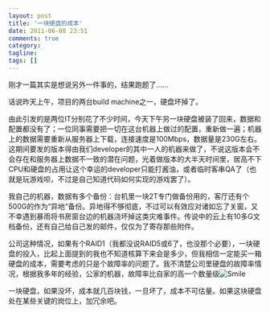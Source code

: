 ```yaml
---
layout: post
title: '一块硬盘的成本'
date: 2011-06-08 23:51
comments: true
category:
tagline:
tags: []
---
```


刚才一篇其实是想说另外一件事的，结果跑题了……

话说昨天上午，项目的两台build machine之一，硬盘坏掉了。

由此引发的是两位IT分别花了不少时间，今天下午另一块硬盘被装了回来，数据和配置都没有了；一位同事需要把一切在这台机器上做过的配置，重新做一遍；机器上的数据需要重新从服务器上下载，连接速度是100Mbps，数据量是230G左右。这期间要发的版本得由我们developer的其中一人的机器来做了，不说这版本会不会存在和服务器上数据不一致的潜在问题，光着做版本的大半天时间里，居高不下CPU和硬盘的占用让这个幸运的developer只能打酱油，或者临时客串QA了（也就是玩游戏呗，不过是自己知道代码如何实现的游戏罢了）。

我自己的机器，数据有多个备份：台机里一块2T专门做备份用的，客厅还有个500G的作为“异地“备份。异地得不够彻底，不过可以有效应对诸如忘了关窗，又不幸遇到暴雨将书房窗台边的机器浇坏掉这类灾难事件。传说中的云上有10多G文档备份，还有自己给自己发的邮件，仅仅为了寄存那些附件。

公司这种情况，如果有个RAID1（我都没说RAID5或6了，也没那个必要），一块硬盘的投入，比起上面提到的我也不知道核算下来会是多少，但我相信一定能买一箱硬盘的成本，需要考虑的只是个故障率的问题了。我不清楚公司里硬盘的故障率情况，根据我多年的经验，公家的机器，故障率比自家的高一个数量级![Smile](https://dn-qingpei-image.qbox.me/in_post/wlEmoticon-smile.png)

一块硬盘，如果没坏，成本就几百块钱，一旦坏了，成本不可估量。如果这块硬盘处在某些关键的岗位上，加冗余吧。
